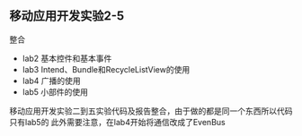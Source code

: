 ## 移动应用开发实验2-5

整合

* lab2    基本控件和基本事件
* lab3    Intend、Bundle和RecycleListView的使用
* lab4    广播的使用
* lab5    小部件的使用


移动应用开发实验二到五实验代码及报告整合，由于做的都是同一个东西所以代码只有lab5的 
此外需要注意，在lab4开始将通信改成了EvenBus